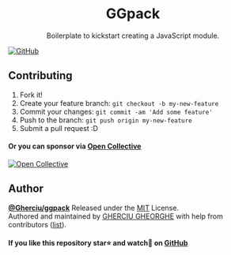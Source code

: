 <div align="center">
  <h1>GGpack</h1>
  <p>Boilerplate to kickstart creating a JavaScript module.</p>
</div>

[![GitHub](https://img.shields.io/github/license/Gherciu/ggpack)](https://github.com/Gherciu/ggpack/blob/master/LICENSE)

## Contributing

1. Fork it!
2. Create your feature branch: `git checkout -b my-new-feature`
3. Commit your changes: `git commit -am 'Add some feature'`
4. Push to the branch: `git push origin my-new-feature`
5. Submit a pull request :D

#### Or you can sponsor via [Open Collective](https://opencollective.com/gherciu-gheorghe/)

[![Open Collective](https://opencollective.com/gherciu-gheorghe/tiers/sponsor.svg?avatarHeight=60)](https://opencollective.com/gherciu-gheorghe/)

## Author

**[@Gherciu/ggpack](https://github.com/Gherciu/ggpack)** Released under the [MIT](https://github.com/Gherciu/ggpack/blob/master/LICENSE) License.<br>
Authored and maintained by [GHERCIU GHEORGHE](https://github.com/Gherciu) with help from contributors ([list](https://github.com/Gherciu/ggpack/contributors)).

#### If you like this repository star:star: and watch:eyes: on [GitHub](https://github.com/Gherciu/ggpack)
